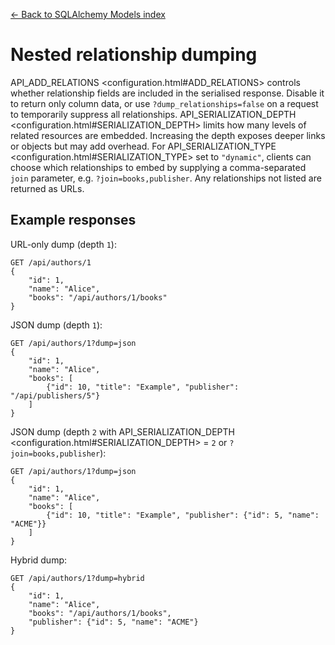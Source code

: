 [← Back to SQLAlchemy Models index](index.md)

# Nested relationship dumping
API_ADD_RELATIONS <configuration.html#ADD_RELATIONS> controls whether relationship fields are included in the
serialised response. Disable it to return only column data, or use
`?dump_relationships=false` on a request to temporarily suppress all
relationships.
API_SERIALIZATION_DEPTH <configuration.html#SERIALIZATION_DEPTH> limits how many levels of related resources are
embedded. Increasing the depth exposes deeper links or objects but may add
overhead.
For API_SERIALIZATION_TYPE <configuration.html#SERIALIZATION_TYPE> set to `"dynamic"`, clients can choose which
relationships to embed by supplying a comma-separated `join` parameter, e.g.
`?join=books,publisher`. Any relationships not listed are returned as URLs.

## Example responses
URL-only dump (depth `1`):
```
GET /api/authors/1
{
    "id": 1,
    "name": "Alice",
    "books": "/api/authors/1/books"
}
```
JSON dump (depth `1`):
```
GET /api/authors/1?dump=json
{
    "id": 1,
    "name": "Alice",
    "books": [
        {"id": 10, "title": "Example", "publisher": "/api/publishers/5"}
    ]
}
```
JSON dump (depth `2` with API_SERIALIZATION_DEPTH <configuration.html#SERIALIZATION_DEPTH> = `2` or `?join=books,publisher`):
```
GET /api/authors/1?dump=json
{
    "id": 1,
    "name": "Alice",
    "books": [
        {"id": 10, "title": "Example", "publisher": {"id": 5, "name": "ACME"}}
    ]
}
```
Hybrid dump:
```
GET /api/authors/1?dump=hybrid
{
    "id": 1,
    "name": "Alice",
    "books": "/api/authors/1/books",
    "publisher": {"id": 5, "name": "ACME"}
}
```

